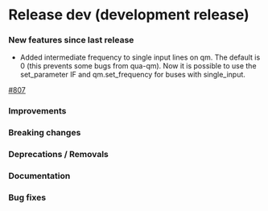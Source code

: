 # Release dev (development release)

### New features since last release

- Added intermediate frequency to single input lines on qm. The default is 0 (this prevents some bugs from qua-qm). Now it is possible to use the set_parameter IF and qm.set_frequency for buses with single_input.

[#807](https://github.com/qilimanjaro-tech/qililab/pull/807)

### Improvements

### Breaking changes

### Deprecations / Removals

### Documentation

### Bug fixes
